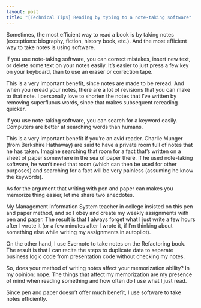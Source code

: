 ```yaml
---
layout: post
title: "[Technical Tips] Reading by typing to a note-taking software"
---
```


Sometimes, the most efficient way to read a book is by taking notes (exceptions: biography, fiction, history book, etc.). And the most efficient way to take notes is using software.

If you use note-taking software, you can correct mistakes, insert new text, or delete some text on your notes easily. It’s easier to just press a few key on your keyboard, than to use an eraser or correction tape.

This is a very important benefit, since notes are made to be reread. And when you reread your notes, there are a lot of revisions that you can make to that note. I personally love to shorten the notes that I’ve written by removing superfluous words, since that makes subsequent rereading quicker.

If you use note-taking software, you can search for a keyword easily. Computers are better at searching words than humans.

This is a very important benefit if you’re an avid reader. Charlie Munger (from Berkshire Hathaway) are said to have a private room full of notes that he has taken. Imagine searching that room for a fact that’s written on a sheet of paper somewhere in the sea of paper there. If he used note-taking software, he won’t need that room (which can then be used for other purposes) and searching for a fact will be very painless (assuming he know the keywords).

As for the argument that writing with pen and paper can makes you memorize thing easier, let me share two anecdotes. 

My Management Information System teacher in college insisted on this pen and paper method, and so I obey and create my weekly assignments with pen and paper. The result is that I always forget what I just write a few hours after I wrote it (or a few minutes after I wrote it, if I’m thinking about something else while writing my assignments in autopilot). 

On the other hand, I use Evernote to take notes on the Refactoring book. The result is that I can recite the steps to duplicate data to separate business logic code from presentation code without checking my notes.

So, does your method of writing notes affect your memorization ability? In my opinion: nope. The things that affect my memorization are my presence of mind when reading something and how often do I use what I just read. 

Since pen and paper doesn’t offer much benefit, I use software to take notes efficiently.
